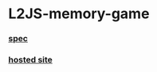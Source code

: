 # L2JS-memory-game
### [spec](https://gnrlwoundwort.github.io/Web-Development/Level%202/spec%20sheets/Level%202%20Match%20Game.pdf)
### [hosted site](https://felixg4.github.io/L2JS-memory-game/)
